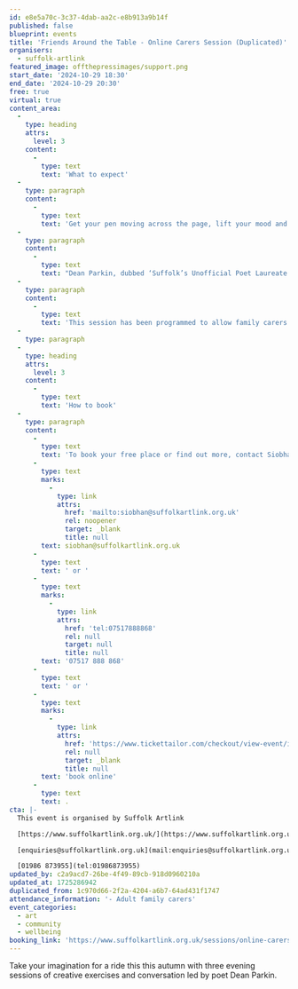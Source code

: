 ```yaml
---
id: e8e5a70c-3c37-4dab-aa2c-e8b913a9b14f
published: false
blueprint: events
title: 'Friends Around the Table - Online Carers Session (Duplicated)'
organisers:
  - suffolk-artlink
featured_image: offthepressimages/support.png
start_date: '2024-10-29 18:30'
end_date: '2024-10-29 20:30'
free: true
virtual: true
content_area:
  -
    type: heading
    attrs:
      level: 3
    content:
      -
        type: text
        text: 'What to expect'
  -
    type: paragraph
    content:
      -
        type: text
        text: 'Get your pen moving across the page, lift your mood and catch words and stories to make you smile. Join up for all three sessions or why not try one?'
  -
    type: paragraph
    content:
      -
        type: text
        text: "Dean Parkin, dubbed ‘Suffolk’s Unofficial Poet Laureate’, is a friendly poet and inventive workshop leader who works\_with all ages from primary children to the over nineties."
  -
    type: paragraph
    content:
      -
        type: text
        text: 'This session has been programmed to allow family carers time to be creative in their own home and take away ideas for creative exercises to use beyond the session. This session will take place on Zoom is free to attend but places are limited.'
  -
    type: paragraph
  -
    type: heading
    attrs:
      level: 3
    content:
      -
        type: text
        text: 'How to book'
  -
    type: paragraph
    content:
      -
        type: text
        text: 'To book your free place or find out more, contact Siobhan on '
      -
        type: text
        marks:
          -
            type: link
            attrs:
              href: 'mailto:siobhan@suffolkartlink.org.uk'
              rel: noopener
              target: _blank
              title: null
        text: siobhan@suffolkartlink.org.uk
      -
        type: text
        text: ' or '
      -
        type: text
        marks:
          -
            type: link
            attrs:
              href: 'tel:07517888868'
              rel: null
              target: null
              title: null
        text: '07517 888 868'
      -
        type: text
        text: ' or '
      -
        type: text
        marks:
          -
            type: link
            attrs:
              href: 'https://www.tickettailor.com/checkout/view-event/id/4536049/chk/8456/?modal_widget=true&widget=true'
              rel: null
              target: _blank
              title: null
        text: 'book online'
      -
        type: text
        text: .
cta: |-
  This event is organised by Suffolk Artlink

  [https://www.suffolkartlink.org.uk/](https://www.suffolkartlink.org.uk/) 

  [enquiries@suffolkartlink.org.uk](mail:enquiries@suffolkartlink.org.uk)

  [01986 873955](tel:01986873955)
updated_by: c2a9acd7-26be-4f49-89cb-918d0960210a
updated_at: 1725286942
duplicated_from: 1c970d66-2f2a-4204-a6b7-64ad431f1747
attendance_information: '- Adult family carers'
event_categories:
  - art
  - community
  - wellbeing
booking_link: 'https://www.suffolkartlink.org.uk/sessions/online-carers-session-1/'
---
```

Take your imagination for a ride this this autumn with three evening sessions of creative exercises and conversation led by poet Dean Parkin.